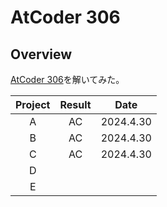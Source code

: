 # AtCoder 306

## Overview

[AtCoder 306](https://atcoder.jp/contests/abc306)を解いてみた。

| Project | Result |   Date    |
| :-----: | :----: | :-------: |
|    A    |   AC   | 2024.4.30 |
|    B    |   AC   | 2024.4.30 |
|    C    |   AC   | 2024.4.30 |
|    D    |        |           |
|    E    |        |           |

##
